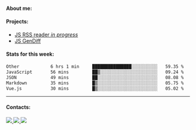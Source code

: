 #### About me:

#### Projects:
- [JS RSS reader *in progress*](https://github.com/GKoil/frontend-project-lvl3)
- [JS GenDiff](https://github.com/GKoil/GenDiff)

#### Stats for this week:
<!--START_SECTION:waka-->

```txt
Other            6 hrs 1 min     ███████████████░░░░░░░░░░   59.35 %
JavaScript       56 mins         ██▒░░░░░░░░░░░░░░░░░░░░░░   09.24 %
JSON             49 mins         ██░░░░░░░░░░░░░░░░░░░░░░░   08.08 %
Markdown         35 mins         █▒░░░░░░░░░░░░░░░░░░░░░░░   05.75 %
Vue.js           30 mins         █▒░░░░░░░░░░░░░░░░░░░░░░░   05.02 %
```

<!--END_SECTION:waka-->
---
#### Contacts:

<a target='_blank' title='LinkedIn' href="https://www.linkedin.com/in/gkoil/">
  <img src="https://img.shields.io/badge/LinkedIn-0077B5?style=for-the-badge&logo=linkedin&logoColor=white" />
</a>
<a target='_blank' title='Telegram' href="https://t.me/gkoil">
  <img src="https://img.shields.io/badge/Telegram-2CA5E0?style=for-the-badge&logo=telegram&logoColor=white" />
</a>
<a target='_blank' title='Gmail' href="mailto: gk.grigorev@gmail.com">
  <img src="https://img.shields.io/badge/Gmail-D14836?style=for-the-badge&logo=gmail&logoColor=white" />
</a>

